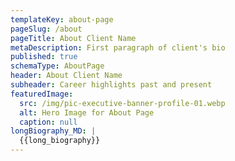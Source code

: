 ```yaml
---
templateKey: about-page
pageSlug: /about
pageTitle: About Client Name
metaDescription: First paragraph of client's bio
published: true
schemaType: AboutPage
header: About Client Name
subheader: Career highlights past and present
featuredImage:
  src: /img/pic-executive-banner-profile-01.webp
  alt: Hero Image for About Page
  caption: null
longBiography_MD: |
  {{long_biography}}
---
```

